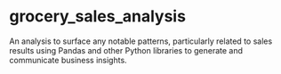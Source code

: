 # grocery_sales_analysis
An analysis to surface any notable patterns, particularly related to sales results using Pandas and other Python libraries to generate and communicate business insights.
